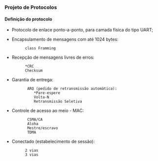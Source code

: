 ### **Projeto de Protocolos**
#### **Definição do protocolo**

- Protocolo de enlace ponto-a-ponto, para camada física do tipo UART;

- Encapsulamento de mensagens com até 1024 bytes:

			class Framming

- Recepção de mensagens livres de erros:

			*CRC
			Checksum

- Garantia de entrega:

			 ARQ (pedido de retransmissão automática):
				*Pare-espere
				Volta-N
				Retransmissão Seletiva

- Controle de acesso ao meio - MAC:

			 CSMA/CA
			 Aloha
			 Mestre/escravo
			 TDMA

- Conectado (estabelecimento de sessão):

			2 vias
			3 vias

